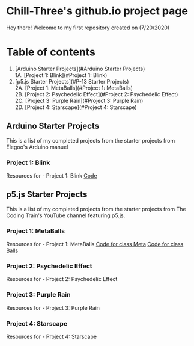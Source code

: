<!-- Quick Notes -->
<!-- 1). To break lines: do two spaces after the line or do <br/> -->

<!-- Title -->
# Chill-Three's github.io project page
Hey there! Welcome to my first repository created on (7/20/2020)
<!-- Table of Contents (TITLES) -->
# Table of contents
1. [Arduino Starter Projects](#Arduino Starter Projects)<br/>
  1A. [Project 1: Blink](#Project 1: Blink)<br/>
2. [p5.js Starter Projects](#P-13 Starter Projects)<br/>
  2A. [Project 1: MetaBalls](#Project 1: MetaBalls)<br/>
  2B. [Project 2: Psychedelic Effect](#Project 2: Psychedelic Effect)<br/>
  2C. [Project 3: Purple Rain](#Project 3: Purple Rain)<br/>
  2D. [Project 4: Starscape](#Project 4: Starscape)<br/>
<!-- Table of Contents (BODY) -->
<!-- Arduino -->
## Arduino Starter Projects <a name="Arduino Starter Projects"></a>
This is a list of my completed projects from the starter projects from Elegoo's Arduino manuel
<!-- Project 1: Blink (SUB-PARA) -->
### Project 1: Blink <a name="Project 1: Blink"></a>
Resources for - Project 1: Blink
[Code](https://github.com/CHill-Three/chill-three.github.io/blob/master/MyBlink.ino)
<!-- p5.js -->
## p5.js Starter Projects <a name="p5.js Starter Projects"></a>
This is a list of my completed projects from the starter projects from The Coding Train's YouTube channel featuring p5.js.
### Project 1: MetaBalls <a name="Project 1: MetaBalls"></a>
Resources for - Project 1: MetaBalls
[Code for class Meta](https://github.com/CHill-Three/chill-three.github.io/blob/master/Meta.pde)
[Code for class Balls](https://github.com/CHill-Three/chill-three.github.io/blob/master/Balls.pde)
### Project 2: Psychedelic Effect <a name="Project 2: Psychedelic Effect"></a>
Resources for - Project 2: Psychedelic Effect
### Project 3: Purple Rain <a name="Project 3: Purple Rain"></a>
Resources for - Project 3: Purple Rain
### Project 4: Starscape <a name="Project 4: Starscape"></a>
Resources for - Project 4: Starscape
